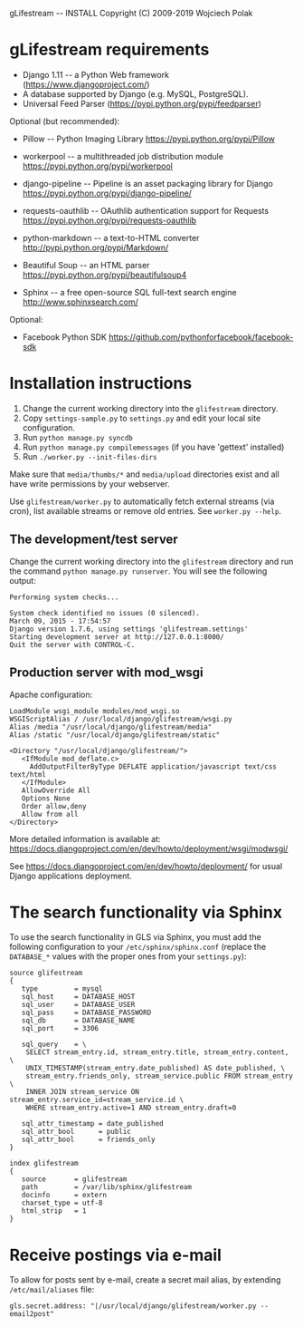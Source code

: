 gLifestream -- INSTALL
Copyright (C) 2009-2019 Wojciech Polak

gLifestream requirements
========================

- Django 1.11 -- a Python Web framework (https://www.djangoproject.com/)
- A database supported by Django (e.g. MySQL, PostgreSQL).
- Universal Feed Parser (https://pypi.python.org/pypi/feedparser)

Optional (but recommended):

- Pillow -- Python Imaging Library
  https://pypi.python.org/pypi/Pillow

- workerpool -- a multithreaded job distribution module
  https://pypi.python.org/pypi/workerpool

- django-pipeline -- Pipeline is an asset packaging library for Django
  https://pypi.python.org/pypi/django-pipeline/

- requests-oauthlib -- OAuthlib authentication support for Requests
  https://pypi.python.org/pypi/requests-oauthlib

- python-markdown -- a text-to-HTML converter
  http://pypi.python.org/pypi/Markdown/

- Beautiful Soup -- an HTML parser
  https://pypi.python.org/pypi/beautifulsoup4

- Sphinx -- a free open-source SQL full-text search engine
  http://www.sphinxsearch.com/

Optional:

- Facebook Python SDK
  https://github.com/pythonforfacebook/facebook-sdk


Installation instructions
=========================

1. Change the current working directory into the `glifestream` directory.
2. Copy `settings-sample.py` to `settings.py` and edit your local site
   configuration.
3. Run `python manage.py syncdb`
4. Run `python manage.py compilemessages` (if you have 'gettext' installed)
5. Run `./worker.py --init-files-dirs`

Make sure that `media/thumbs/*` and `media/upload` directories exist
and all have write permissions by your webserver.

Use `glifestream/worker.py` to automatically fetch external streams
(via cron), list available streams or remove old entries. See
`worker.py --help`.


The development/test server
---------------------------

Change the current working directory into the `glifestream` directory
and run the command `python manage.py runserver`. You will see
the following output:

    Performing system checks...

    System check identified no issues (0 silenced).
    March 09, 2015 - 17:54:57
    Django version 1.7.6, using settings 'glifestream.settings'
    Starting development server at http://127.0.0.1:8000/
    Quit the server with CONTROL-C.


Production server with mod_wsgi
-------------------------------

Apache configuration:

```
LoadModule wsgi_module modules/mod_wsgi.so
WSGIScriptAlias / /usr/local/django/glifestream/wsgi.py
Alias /media "/usr/local/django/glifestream/media"
Alias /static "/usr/local/django/glifestream/static"

<Directory "/usr/local/django/glifestream/">
   <IfModule mod_deflate.c>
     AddOutputFilterByType DEFLATE application/javascript text/css text/html
   </IfModule>
   AllowOverride All
   Options None
   Order allow,deny
   Allow from all
</Directory>
```

More detailed information is available at:
https://docs.djangoproject.com/en/dev/howto/deployment/wsgi/modwsgi/

See https://docs.djangoproject.com/en/dev/howto/deployment/
for usual Django applications deployment.


The search functionality via Sphinx
===================================

To use the search functionality in GLS via Sphinx, you must add the
following configuration to your `/etc/sphinx/sphinx.conf` (replace the
`DATABASE_*` values with the proper ones from your `settings.py`):

```
source glifestream
{
   type         = mysql
   sql_host     = DATABASE_HOST
   sql_user     = DATABASE_USER
   sql_pass     = DATABASE_PASSWORD
   sql_db       = DATABASE_NAME
   sql_port     = 3306

   sql_query    = \
	SELECT stream_entry.id, stream_entry.title, stream_entry.content, \
	UNIX_TIMESTAMP(stream_entry.date_published) AS date_published, \
	stream_entry.friends_only, stream_service.public FROM stream_entry \
	INNER JOIN stream_service ON stream_entry.service_id=stream_service.id \
	WHERE stream_entry.active=1 AND stream_entry.draft=0

   sql_attr_timestamp = date_published
   sql_attr_bool      = public
   sql_attr_bool      = friends_only
}

index glifestream
{
   source       = glifestream
   path         = /var/lib/sphinx/glifestream
   docinfo      = extern
   charset_type = utf-8
   html_strip   = 1
}
```

Receive postings via e-mail
===========================

To allow for posts sent by e-mail, create a secret mail alias,
by extending `/etc/mail/aliases` file:

`
gls.secret.address: "|/usr/local/django/glifestream/worker.py --email2post"
`
